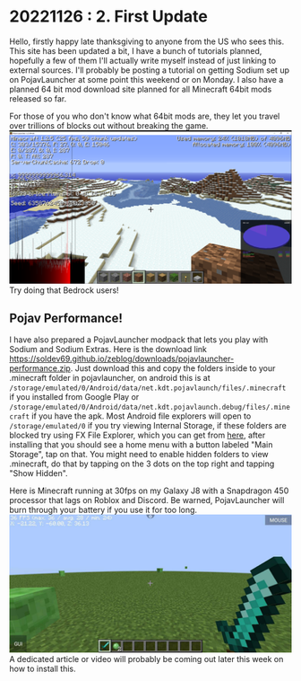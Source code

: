 # 20221126 : 2. First Update
Hello, firstly happy late thanksgiving to anyone from the US who sees this. This site has been updated a bit, I have a bunch of tutorials planned, hopefully a few of them I'll actually write myself instead of just linking to external sources. I'll probably be posting a tutorial on getting Sodium set up on PojavLauncher at some point this weekend or on Monday. I also have a planned 64 bit mod download site planned for all Minecraft 64bit mods released so far.

For those of you who don't know what 64bit mods are, they let you travel over trillions of blocks out without breaking the game. ![I am 10 trillion blocks out in this image.](/images/12564b-v6.1.png)
Try doing that Bedrock users!


## Pojav Performance!
I have also prepared a PojavLauncher modpack that lets you play with Sodium and Sodium Extras. Here is the download link https://soldev69.github.io/zeblog/downloads/pojavlauncher-performance.zip. Just download this and copy the folders inside to your .minecraft folder in pojavlauncher, on android this is at `/storage/emulated/0/Android/data/net.kdt.pojavlaunch/files/.minecraft` if you installed from Google Play or `/storage/emulated/0/Android/data/net.kdt.pojavlaunch.debug/files/.minecraft` if you have the apk. Most Android file explorers will open to `/storage/emulated/0` if you try viewing Internal Storage, if these folders are blocked try using FX File Explorer, which you can get from [here](https://play.google.com/store/apps/details?id=nextapp.fx), after installing that you should see a home menu with a button labeled "Main Storage", tap on that. You might need to enable hidden folders to view .minecraft, do that by tapping on the 3 dots on the top right and tapping "Show Hidden". 

Here is Minecraft running at 30fps on my Galaxy J8 with a Snapdragon 450 processor that lags on Roblox and Discord. Be warned, PojavLauncher will burn through your battery if you use it for too long. ![PojavLauncher running at 30fps on my potato Galaxy with 50ms ticks](/images/pojav-pack-1.jpg) A dedicated article or video will probably be coming out later this week on how to install this.